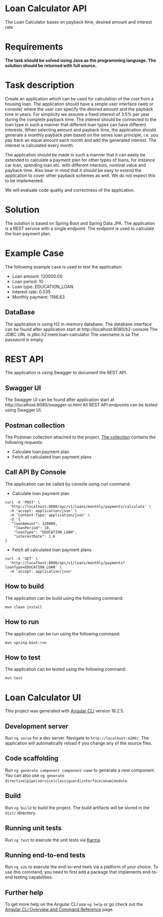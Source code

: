 # Loan Calculator API
The Loan Calculator bases on payback time, desired amount and interest rate

# Requirements
**The task should be solved using Java as the programming language. The solution should be returned with full source.**  

# Task description
Create an application which can be used for calculation of the cost from a housing loan. 
The application should have a simple user interface (web or console) where the user can specify the desired amount and the payback time in years. For simplicity we assume a fixed
interest of 3.5% per year during the complete payback time. The interest should be connected to the loan type in such a manner that different loan types can have different
interests. When selecting amount and payback time, the application should generate a monthly payback plan based on the series loan principle, i.e. you pay back an equal amount 
each month and add the generated interest. The interest is calculated every month.   

The application should be made in such a manner that it can easily be extended to calculate a payment plan for other types of loans, for instance car loan, spending loan etc. with
different interests, nominal value and payback time. Also bear in mind that it should be easy to extend the application to cover other payback schemes as well. 
We do not expect this to be implemented.  

We will evaluate code quality and correctness of the application.

# Solution
The solution is based on Spring Boot and Spring Data JPA. The application is a REST service with a single endpoint. The endpoint is used to calculate the loan payment plan.

# Example Case
The following example case is used to test the application:
* Loan amount: 120000.00
* Loan period: 10
* Loan type: EDUCATION_LOAN
* Interest rate: 0.035
* Monthly payment: 1186.63


## DataBase
The application is using H2 in-memory database.
The database interface can be found after application start at http://localhost:8080/h2-console
The JDBC URL is jdbc:h2:mem:loan-calculator
The username is sa
The password is empty

# REST API
The application is using Swagger to document the REST API.
## Swagger UI
The Swagger UI can be found after application start at http://localhost:8080/swagger-ui.html
All REST API endpoints can be tested using Swagger UI.

## Postman collection
The Postman collection attached to the project. [The collection](src/main/resources/loan-calculator.postman_collection.json)  contains the following requests:
* Calculate loan payment plan
* Fetch all calculated loan payment plans

## Call API By Console
The application can be called by console using curl command:
* Calculate loan payment plan
```
curl -X 'POST' \
  'http://localhost:8080/api/v1/loans/monthly/payments/calculate' \
  -H 'accept: application/json' \
  -H 'Content-Type: application/json' \
  -d '{
   "loanAmount": 120000,
    "loanPeriod": 10,
    "loanType": "EDUCATION_LOAN",
    "interestRate": 1.6
}

```
* Fetch all calculated loan payment plans
```
curl -X 'GET' \
  'http://localhost:8080/api/v1/loans/monthly/payments?loanType=EDUCATION_LOAN' \
  -H 'accept: application/json'
```

## How to build
The application can be build using the following command:
```
mvn clean install
```
## How to run
The application can be run using the following command:
```
mvn spring-boot:run
```
## How to test
The application can be tested using the following command:
```
mvn test
```

# Loan Calculator UI

This project was generated with [Angular CLI](https://github.com/angular/angular-cli) version 16.2.5.

## Development server

Run `ng serve` for a dev server. Navigate to `http://localhost:4200/`. The application will automatically reload if you change any of the source files.

## Code scaffolding

Run `ng generate component component-name` to generate a new component. You can also use `ng generate directive|pipe|service|class|guard|interface|enum|module`.

## Build

Run `ng build` to build the project. The build artifacts will be stored in the `dist/` directory.

## Running unit tests

Run `ng test` to execute the unit tests via [Karma](https://karma-runner.github.io).

## Running end-to-end tests

Run `ng e2e` to execute the end-to-end tests via a platform of your choice. To use this command, you need to first add a package that implements end-to-end testing capabilities.

## Further help

To get more help on the Angular CLI use `ng help` or go check out the [Angular CLI Overview and Command Reference](https://angular.io/cli) page.

